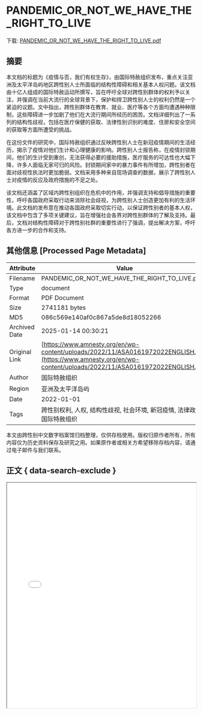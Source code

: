 # PANDEMIC_OR_NOT_WE_HAVE_THE_RIGHT_TO_LIVE

<!-- tcd_download_link -->
下载: [PANDEMIC_OR_NOT_WE_HAVE_THE_RIGHT_TO_LIVE.pdf](PANDEMIC_OR_NOT_WE_HAVE_THE_RIGHT_TO_LIVE.pdf)
<!-- tcd_download_link_end -->

## 摘要

<!-- tcd_abstract -->
本文档的标题为《疫情与否，我们有权生存》，由国际特赦组织发布，重点关注亚洲及太平洋岛屿地区跨性别人士所面临的结构性障碍和相关基本人权问题。该文档由十亿人组成的国际特赦运动所撰写，旨在呼吁全球对跨性别群体的权利予以关注，并强调在当前大流行的全球背景下，保护和捍卫跨性别人士的权利仍然是一个紧迫的议题。文中指出，跨性别群体在教育、就业、医疗等各个方面均遭遇种种限制，这些障碍进一步加剧了他们在大流行期间所经历的困苦。文档详细列出了一系列的结构性歧视，包括在医疗保健的获取、法律性别识别的难度、住房和安全空间的获取等方面所遭受的挑战。

在这份文件的研究中，国际特赦组织通过反映跨性别人士在新冠疫情期间的生活经历，揭示了疫情对他们生计和心理健康的影响。跨性别人士报告称，在疫情封锁期间，他们的生计受到重创，无法获得必要的援助措施，医疗服务的可达性也大幅下降，许多人面临无家可归的风险。封锁期间家中的暴力事件有所增加，跨性别者在面对歧视性执法时更加脆弱。文档采用多种来自现场调查的数据，展示了跨性别人士对疫情的反应及政府措施的不足之处。

该文档还涵盖了区域内跨性别组织在危机中的作用，并强调支持和倡导措施的重要性，呼吁各国政府采取行动来消除社会歧视，为跨性别人士创造更加有利的生活环境。此文档的发布意在推动各国政府采取切实行动，以保证跨性别者的基本人权，该文档中包含了多项关键建议，旨在增强社会各界对跨性别群体的了解及支持。最后，文档对结构性障碍对于跨性别社群的重要性进行了强调，提出解决方案，呼吁各方进一步的合作和支持。

<!-- tcd_abstract_end -->

## 其他信息 [Processed Page Metadata]

| Attribute       | Value                                  |
|-----------------|----------------------------------------|
| Filename        | PANDEMIC_OR_NOT_WE_HAVE_THE_RIGHT_TO_LIVE.pdf                             |
| Type            | document                                 |
| Format          | PDF Document                               |
| Size            | 2741181 bytes                           |
| MD5             | 086c569e140af0c867a5de8d18052266                                  |
| Archived Date   | 2025-01-14 00:30:21                             |
| Original Link   | [https://www.amnesty.org/en/wp-content/uploads/2022/11/ASA0161972022ENGLISH.pdf](https://www.amnesty.org/en/wp-content/uploads/2022/11/ASA0161972022ENGLISH.pdf)                         |
| Author          | 国际特赦组织                               |
| Region          | 亚洲及太平洋岛屿                               |
| Date            | 2022-01-01                                 |
| Tags            | 跨性别权利, 人权, 结构性歧视, 社会环境, 新冠疫情, 法律政策, 国际特赦组织                                 |

本文由跨性别中文数字档案馆归档整理，仅供存档使用。版权归原作者所有，所有内容仅为历史资料保存及研究之用。如果原作者或相关方希望移除存档内容，请通过电子邮件与我们联系。

## 正文 { data-search-exclude }

<!-- tcd_main_text -->
<iframe src="../PANDEMIC_OR_NOT_WE_HAVE_THE_RIGHT_TO_LIVE.pdf" width="100%" height="600px">
    <p>无法显示PDF，请下载查看。</p>
</iframe>
<!-- tcd_main_text_end -->

